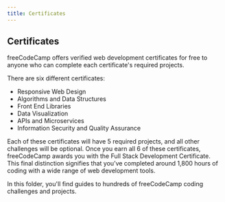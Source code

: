 ```yaml
---
title: Certificates
---
```

## Certificates

freeCodeCamp offers verified web development certificates for free to anyone who can complete each certificate's required projects.

There are six different certificates:
<ul>
  <li>Responsive Web Design</li>
  <li>Algorithms and Data Structures</li>
  <li>Front End Libraries</li>
  <li>Data Visualization</li>
  <li>APIs and Microservices</li>
  <li>Information Security and Quality Assurance</li>
</ul>

Each of these certificates will have 5 required projects, and all other challenges will be optional.
Once you earn all 6 of these certificates, freeCodeCamp awards you with the Full Stack Development Certificate. This final distinction signifies that you’ve completed around 1,800 hours of coding with a wide range of web development tools.

In this folder, you'll find guides to hundreds of freeCodeCamp coding challenges and projects.

